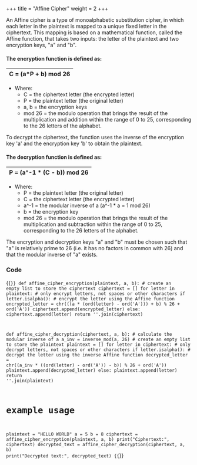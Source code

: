 +++
title = "Affine Cipher"
weight = 2
+++

An Affine cipher is a type of monoalphabetic substitution cipher, in which each letter in the plaintext is mapped to a unique fixed letter in the ciphertext. This mapping is based on a mathematical function, called the Affine function, that takes two inputs: the letter of the plaintext and two encryption keys, "a" and "b".

#### The encryption function is defined as:
| C = (a*P + b) mod 26 |
|----------------------|

* Where:
    * C = the ciphertext letter (the encrypted letter)
    * P = the plaintext letter (the original letter)
    * a, b = the encryption keys
    * mod 26 = the modulo operation that brings the result of the multiplication and addition within the range of 0 to 25, corresponding to the 26 letters of the alphabet.

To decrypt the ciphertext, the function uses the inverse of the encryption key 'a' and the encryption key 'b' to obtain the plaintext.

#### The decryption function is defined as:
| P = (a^-1 * (C - b)) mod 26 |
|-----------------------------|

* Where:
    * P = the plaintext letter (the original letter)
    * C = the ciphertext letter (the encrypted letter)
    * a^-1 = the modular inverse of a (a^-1 * a = 1 mod 26)
    * b = the encryption key
    * mod 26 = the modulo operation that brings the result of the multiplication and subtraction within the range of 0 to 25, corresponding to the 26 letters of the alphabet.

The encryption and decryption keys "a" and "b" must be chosen such that "a" is relatively prime to 26 (i.e. it has no factors in common with 26) and that the modular inverse of "a" exists.

### Code

{{<code>}}
def affine_cipher_encryption(plaintext, a, b):
    # create an empty list to store the ciphertext
    ciphertext = []
    for letter in plaintext:
        # only encrypt letters, not spaces or other characters
        if letter.isalpha():
            # encrypt the letter using the Affine function
            encrypted_letter = chr(((a * (ord(letter) - ord('A'))) + b) % 26 + ord('A'))
            ciphertext.append(encrypted_letter)
        else:
            ciphertext.append(letter)
    return ''.join(ciphertext)

def affine_cipher_decryption(ciphertext, a, b):
    # calculate the modular inverse of a
    a_inv = inverse_mod(a, 26)
    # create an empty list to store the plaintext
    plaintext = []
    for letter in ciphertext:
        # only decrypt letters, not spaces or other characters
        if letter.isalpha():
            # decrypt the letter using the inverse Affine function
            decrypted_letter = chr((a_inv * ((ord(letter) - ord('A')) - b)) % 26 + ord('A'))
            plaintext.append(decrypted_letter)
        else:
            plaintext.append(letter)
    return ''.join(plaintext)

# example usage
plaintext = "HELLO WORLD"
a = 5
b = 8
ciphertext = affine_cipher_encryption(plaintext, a, b)
print("Ciphertext:", ciphertext)
decrypted_text = affine_cipher_decryption(ciphertext, a, b)
print("Decrypted text:", decrypted_text)
{{</code>}}
